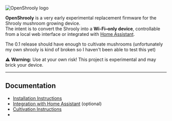 ![OpenShrooly logo](https://github.com/user-attachments/assets/9fa4725c-00c0-42ce-ba5d-a9dcd2bbc7c9)


**OpenShrooly** is a very early experimental replacement firmware for the Shrooly mushroom growing device.  
The intent is to convert the Shrooly into a **Wi-Fi–only device**, controllable from a local web interface or integrated with [Home Assistant](https://www.home-assistant.io/).

The 0.1 release should have enough to cultivate mushrooms (unfortunately my own shrooly is kind of broken so I haven't been able to test this yet)

⚠️ **Warning:** Use at your own risk! This project is experimental and may brick your device.

---

## Documentation 
* [Installation Instructions](/docs/install.md)
* [Integration with Home Assistant](/docs/homeassistant.md) (optional)
* [Cultivation Instructions](/docs/cultivate.md)
* 
